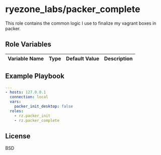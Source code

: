 ryezone_labs/packer_complete
=========

This role contains the common logic I use to finalize my vagrant boxes in packer.

Role Variables
--------------

| Variable Name | Type | Default Value | Description |
| ------------- | ---- | ------------- | ----------- |


Example Playbook
----------------

```yaml
---
- hosts: 127.0.0.1
  connection: local
  vars:
    packer_init_desktop: false
  roles:
    - rz.packer_init
    - rz.packer_complete
```

License
-------

BSD
